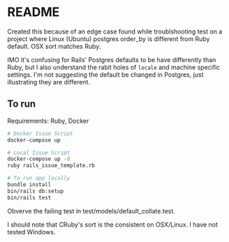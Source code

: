 # README

Created this because of an edge case found while troublshooting test on a project where Linux (Ubuntu) postgres order_by is different from Ruby default. OSX sort matches Ruby.

IMO it's confusing for Rails' Postgres defaults to be have differently than Ruby, but I also understand the rabit holes of `locale` and machine specific settings. I'm not suggesting the default be changed in Postgres, just illustrating they are different.

## To run

Requirements: Ruby, Docker

```bash
# Docker Issue Script
docker-compose up

# Local Issue Script
docker-compose up -d
ruby rails_issue_template.rb

# To run app locally
bundle install
bin/rails db:setup
bin/rails test
```

Obverve the failing test in test/models/default_collate.test.

I should note that CRuby's sort is the consistent on OSX/Linux. I have not tested Windows.
